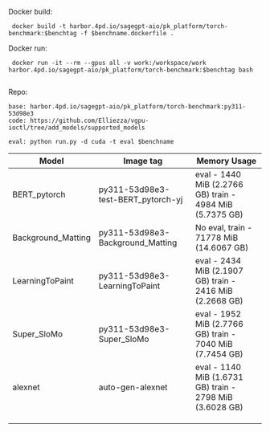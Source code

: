 
Docker build:
```
 docker build -t harbor.4pd.io/sagegpt-aio/pk_platform/torch-benchmark:$benchtag -f $benchname.dockerfile .
```

Docker run:
```
 docker run -it --rm --gpus all -v work:/workspace/work harbor.4pd.io/sagegpt-aio/pk_platform/torch-benchmark:$benchtag bash


```
Repo:
```
base: harbor.4pd.io/sagegpt-aio/pk_platform/torch-benchmark:py311-53d98e3
code: https://github.com/Elliezza/vgpu-ioctl/tree/add_models/supported_models

eval: python run.py -d cuda -t eval $benchname
```

| Model              | Image tag                             | Memory Usage      |
|--------------------|---------------------------------------|-------------------|
| BERT_pytorch       | py311-53d98e3-test-BERT_pytorch-yj    | eval - 1440 MiB (2.2766 GB) train - 4984 MiB (5.7375 GB) |
| Background_Matting | py311-53d98e3-Background_Matting      | No eval, train - 71778 MiB (14.6067 GB)   |
| LearningToPaint    | py311-53d98e3-LearningToPaint         | eval - 2434 MiB (2.1907 GB) train - 2416 MiB (2.2668 GB)   |
| Super_SloMo        | py311-53d98e3-Super_SloMo             | eval - 1952 MiB (2.7766 GB) train - 7040 MiB (7.7454 GB)   |
| alexnet            | auto-gen-alexnet                      | eval - 1140 MiB (1.6731 GB) train - 2798 MiB (3.6028 GB)   |
|        |     |    |
|        |     |    |
|        |     |    |
